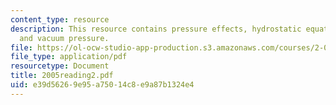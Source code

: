 ```yaml
---
content_type: resource
description: This resource contains pressure effects, hydrostatic equation, and Gauge
  and vacuum pressure.
file: https://ol-ocw-studio-app-production.s3.amazonaws.com/courses/2-016-hydrodynamics-13-012-fall-2005/e39d56269e95a75014c8e9a87b1324e4_2005reading2.pdf
file_type: application/pdf
resourcetype: Document
title: 2005reading2.pdf
uid: e39d5626-9e95-a750-14c8-e9a87b1324e4
---
```

